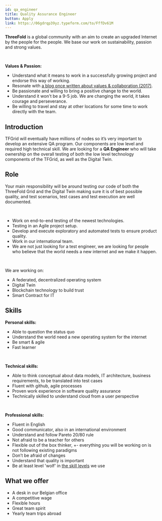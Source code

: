 ```yaml
---
id: qa_engineer
title: Quality Assurance Engineer
button: Apply
link: https://06gdrqp39yz.typeform.com/to/FffDv61M
---
```


**ThreeFold** is a global community with an aim to create an upgraded Internet by the people for the people. We base our work on sustainability, passion and strong values.

<br/>

**Values & Passion:**

  - Understand what it means to work in a successfully growing project and endorse this way of working.
  - Resonate with [a blog once written about values & collaboration (2017)](https://threefold.io/info/threefold#/threefold__kristof_build_a_better_world_values_collaboration?id=change-is-good).
  - Be passionate and willing to bring a positive change to the world.
  - Understand it won't be a 9-5 job. We are changing the world, it takes courage and perseverance.
  - Be willing to travel and stay at other locations for some time to work directly with the team.

## Introduction

TFGrid will eventually have millions of nodes so it’s very important to develop an extensive QA program. Our components are low level and required high technical skill.
We are looking for a  **QA Engineer** who will take ownership on the overall testing of both the low level technology components of the TFGrid, as well as the Digital Twin.

## Role

Your main responsibility will be around testing our code of both the ThreeFold Grid and the Digital Twin making sure it is of best possible quality, and test scenarios, test cases and test execution are well documented.

<br/>

- Work on end-to-end testing of the newest technologies.
- Testing in an Agile project setup.
- Develop and execute exploratory and automated tests to ensure product quality.
- Work in our international team.
- We are not just looking for a test engineer, we are looking for people who believe that the world needs a new internet and we make it happen.

<br/>

We are working on:
- A federated, decentralized operating system
- Digital Twin
- Blockchain technology to build trust 
- Smart Contract for IT

## Skills

**Personal skills:**
- Able to question the status quo
- Understand the world need a new operating system for the internet
- Be smart & agile
- Fast learner

<br/>

**Technical skills:**
- Able to think conceptual about data models, IT architecture, business requirements, to be translated into test cases
- Fluent with github, agile processes
- Proven work experience in software quality assurance
- Technically skilled to understand cloud from a user perspective

<br/>

**Professional skills:**
- Fluent in English
- Good communicator, also in an international environment
- Understand and follow Pareto 20/80 rule
- Not afraid to be a teacher for others
- Flexible out of the box thinker, +- everything you will be working on is not following existing paradigms
- Don’t be afraid of changes
- Understand that quality is important
- Be at least level 'wolf' in [the skill levels](https://threefold.io/info/threefold#/threefold__p2p_awareness_level) we use

## What we offer

- A desk in our Belgian office
- A competitive wage
- Flexible hours
- Great team spirit
- Yearly team trips abroad


